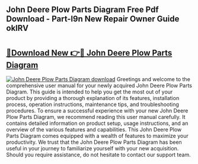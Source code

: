 ## John Deere Plow Parts Diagram Free Pdf Download - Part-l9n New Repair Owner Guide oklRV

# <h2><a href="http://dfskmp.blite.top/?on=John+Deere+Plow+Parts+Diagram">🔗Download New 👉🔴 John Deere Plow Parts Diagram</a></h2>

[![John Deere Plow Parts Diagram download](https://i.imgur.com/lujVjoI.png)](http://dfskmp.blite.top/?on=John+Deere+Plow+Parts+Diagram)
Greetings and welcome to the comprehensive user manual for your newly acquired John Deere Plow Parts Diagram. This guide is intended to help you get the most out of your product by providing a thorough explanation of its features, installation process, operation instructions, maintenance tips, and troubleshooting procedures. To ensure a successful experience with your new John Deere Plow Parts Diagram, we recommend reading this user manual carefully. It contains detailed information on product setup, usage instructions, and an overview of the various features and capabilities. This John Deere Plow Parts Diagram comes equipped with a wealth of features to maximize your productivity. We trust that the John Deere Plow Parts Diagram has been useful in your journey to familiarize yourself with your new acquisition. Should you require assistance, do not hesitate to contact our support team.
